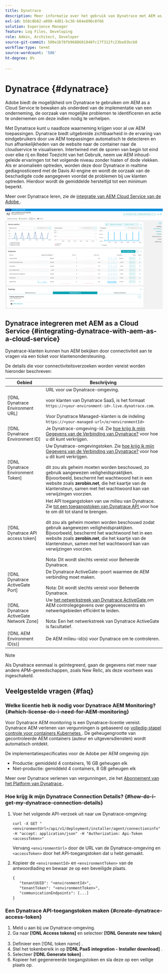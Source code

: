 ```yaml
---
title: Dynatrace
description: Meer informatie over het gebruik van Dynatrace met AEM as a Cloud Service
exl-id: b58c8b82-a098-4d81-bc36-664e890c8f66
solution: Experience Manager
feature: Log Files, Developing
role: Admin, Architect, Developer
source-git-commit: 500e1b78fb9688601848fc17f312fc23be83bcb0
workflow-type: tm+mt
source-wordcount: '586'
ht-degree: 0%

---
```


# Dynatrace {#dynatrace}

Adobe biedt de mogelijkheid om Dynatrace te gebruiken om AEM as a Cloud Service te bewaken als onderdeel van de implementatie van een onderneming, de oorzaak van mogelijke problemen te identificeren en actie te ondernemen om deze indien nodig te verhelpen.

Met Dynatrace kunt u naadloze waarneming krijgen voor al uw AEM toepassingen. Dynatrace biedt uitgebreide zichtbaarheid in de ervaring van eindgebruikers door uw AEM toepassingen automatisch te detecteren en hun afhankelijkheden van de website naar de container naar de cloudservice te visualiseren. Intertwined met de sporen van begin tot eind over elke rij en Reëel Toezicht van het Gebruik, neem uw AEM inhoud-geleide ervaringen tot het volgende niveau zonder hiaten of dode vlekken. Als er anomalieën optreden, worden deze door Dynatrace in realtime gediagnosticeerd met de Davis AI-engine en wordt de oorzaak van de beschadigde code aangegeven voordat de problemen bij uw klanten optreden. Hierdoor wordt de gemiddelde hersteltijd tot een minimum beperkt.

Meer over Dynatrace leren, zie de [ integratie van AEM Cloud Service van de Adobe ](https://www.dynatrace.com/hub/detail/adobe-experience-manager-1/).

![ AEM auteur en uitgeverspreidingsmetriek ](/help/implementing/cloud-manager/assets/dynatrace-performance-metrics.png)

## Dynatrace integreren met AEM as a Cloud Service {#integrating-dynatrace-with-aem-as-a-cloud-service}

Dynatrace-klanten kunnen hun AEM bekijken door connectiviteit aan te vragen via een ticket voor klantenondersteuning.

De details die voor connectiviteitsverzoeken worden vereist worden hieronder beschreven:

| **Gebied** | **Beschrijving** |
|---|---|
| [!DNL Dynatrace Environment URL] | URL voor uw Dynatrace-omgeving.<br><br> voor klanten van Dynatrace SaaS, is het formaat `https://<your-environment-id>.live.dynatrace.com`.<br><br> Voor Dynatrace Managed-klanten is de indeling `https://<your-managed-url>/e/<environmentId>` |
| [!DNL Dynatrace Environment ID] | Je Dynatrace-omgeving-id. Zie [ hoe krijg ik mijn Gegevens van de Verbinding van Dynatrace?](#how-do-i-get-my-dynatrace-connection-details) voor hoe u dit kunt verkrijgen. |
| [!DNL Dynatrace Environment Token] | Uw Dynatrace-omgevingstoken. Zie [ hoe krijg ik mijn Gegevens van de Verbinding van Dynatrace?](#how-do-i-get-my-dynatrace-connection-details) voor hoe u dit kunt verkrijgen.<br><br> dit zou als geheim moeten worden beschouwd, zo gebruik aangewezen veiligheidspraktijken. Bijvoorbeeld, beschermt het wachtwoord het in een website zoals **zerobin.net**, die het kaartje van de klantensteun, samen met het wachtwoord kan van verwijzingen voorzien. |
| [!DNL Dynatrace API access token] | Het API toegangstoken van uw milieu van Dynatrace. Zie [ tot een toegangstoken van Dynatrace API ](#create-dynatrace-access-token) voor hoe te om dit tot stand te brengen.<br><br> dit zou als geheim moeten worden beschouwd zodat gebruik aangewezen veiligheidspraktijken. Bijvoorbeeld, beschermt het wachtwoord het in een website zoals **zerobin.net**, die het kaartje van de klantensteun, samen met het wachtwoord kan van verwijzingen voorzien.<br><br> Nota: Dit wordt slechts vereist voor Beheerde Dynatrace. |
| [!DNL Dynatrace ActiveGate Port] | De Dynatrace ActiveGate-poort waarmee de AEM verbinding moet maken.<br><br> Nota: Dit wordt slechts vereist voor Beheerde Dynatrace. |
| [!DNL Dynatrace ActiveGate Network Zone] | Uw [ het netwerkstreek van Dynatrace ActiveGate ](https://docs.dynatrace.com/docs/manage/network-zones) om AEM controlegegevens over gegevenscentra en netwerkgebieden efficiënt te leiden.<br><br> Nota: Een het netwerkstreek van Dynatrace ActiveGate is facultatief. |
| [!DNL AEM Environment ID(s)] | De AEM milieu-id(s) voor Dynatrace om te controleren. |

>[!NOTE]
>
>Als Dynatrace eenmaal is geïntegreerd, gaan de gegevens niet meer naar andere APM-gereedschappen, zoals New Relic, als deze voorheen was ingeschakeld.

## Veelgestelde vragen {#faq}

### Welke licentie heb ik nodig voor Dynatrace AEM Monitoring? {#which-license-do-i-need-for-AEM-monitoring}

Voor Dynatrace AEM monitoring is een Dynatrace-licentie vereist. Dynatrace AEM verlenen van vergunningen is gebaseerd op [ volledig-stapel controle voor containers Kubernetes ](https://docs.dynatrace.com/docs/shortlink/dps-hosts#gib-hour-calculation-for-containers-and-application-only-monitoring). De geheugengrootte van gecontroleerde AEM containers (auteur en uitgeversdiensten) wordt automatisch ontdekt.

De implementatiespecificaties voor de Adobe per AEM omgeving zijn:

* Productie: gemiddeld 4 containers, 16 GB geheugen elk
* Niet-productie: gemiddeld 4 containers, 8 GB geheugen elk

Meer over Dynatrace verlenen van vergunningen, zie het [ Abonnement van het Platform van Dynatrace ](https://docs.dynatrace.com/docs/shortlink/dynatrace-platform-subscription).

### Hoe krijg ik mijn Dynatrace Connection Details? {#how-do-i-get-my-dynatrace-connection-details}

1. Voer het volgende API-verzoek uit naar uw Dynatrace-omgeving:

   ```
   curl -X GET "<environmentUrl>/api/v1/deployment/installer/agent/connectioninfo" -H "accept: application/json" -H "Authorization: Api-Token <accessToken>"
   ```


   Vervang `<environmentUrl>` door de URL van de Dynatrace-omgeving en `<accessToken>` door het API-toegangstoken dat u hebt gemaakt.

1. Kopieer de `<environmentId>` en `<environmentToken>` van de antwoordlading en bewaar ze op een beveiligde plaats.

   ```
   {
      "tenantUUID": "<environmentId>",
      "tenantToken": "<environmentToken>",
      "communicationEndpoints": [...]
   }
   ```

### Een Dynatrace API-toegangstoken maken {#create-dynatrace-access-token}

1. Meld u aan bij uw Dynatrace-omgeving.
1. Ga naar **[!DNL Access tokens]** en selecteer **[!DNL Generate new token]** .
1. Definieer een [!DNL token name] .
1. Stel het tokenbereik in op **[!DNL PaaS integration - Installer download]** .
1. Selecteer **[!DNL Generate token]** .
1. Kopieer het gegenereerde toegangstoken en sla deze op een veilige plaats op.





